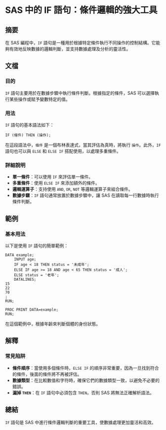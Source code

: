 <!--
Meta Description: # SAS 中的 IF 語句：條件邏輯的強大工具 ## 摘要 在 SAS 編程中，`IF` 語句是一種用於根據特定條件執行不同操作的控制結構。它能夠有效地反映數據的邏輯判斷，並支持數據處理及分析的靈活性。 ## 文檔 ### 目的 `IF` 語句主要用於在數據步驟中執行條件判斷。根據指定的條件，SA...
Meta Keywords: sas, else, then, age, status
-->

# SAS 中的 IF 語句：條件邏輯的強大工具

## 摘要
在 SAS 編程中，`IF` 語句是一種用於根據特定條件執行不同操作的控制結構。它能夠有效地反映數據的邏輯判斷，並支持數據處理及分析的靈活性。

## 文檔
### 目的
`IF` 語句主要用於在數據步驟中執行條件判斷。根據指定的條件，SAS 可以選擇執行某些操作或賦予變數特定的值。

### 用法
`IF` 語句的基本語法如下：
```sas
IF (條件) THEN (操作);
```
在這段語法中，`條件` 是一個布林表達式，當其評估為真時，將執行 `操作`。此外，`IF` 語句也可以與 `ELSE` 和 `ELSE IF` 搭配使用，以處理多重條件。

### 詳細說明
- **單一條件**：可以使用 `IF` 來評估單一條件。
- **多重條件**：使用 `ELSE IF` 來添加額外的條件。
- **邏輯運算子**：支持使用 `AND`, `OR`, `NOT` 等邏輯運算子來組合條件。
- **數據步驟**：`IF` 語句通常放置於數據步驟中，讓 SAS 在讀取每一行數據時執行條件判斷。

## 範例
### 基本用法
以下是使用 `IF` 語句的簡單範例：

```sas
DATA example;
    INPUT age;
    IF age < 18 THEN status = '未成年';
    ELSE IF age >= 18 AND age < 65 THEN status = '成人';
    ELSE status = '老年';
    DATALINES;
15
22
70
;
RUN;

PROC PRINT DATA=example;
RUN;
```
在這個範例中，根據年齡來判斷個體的身份狀態。

## 解釋
### 常見陷阱
- **條件順序**：當使用多個條件時，`ELSE IF` 的順序非常重要，因為一旦找到符合的條件，後面的條件將不再被評估。
- **數據類型**：在比較數值和字符時，確保它們的數據類型一致，以避免不必要的錯誤。
- **漏掉 `THEN`**：在 `IF` 語句中必須包含 `THEN`，否則 SAS 將無法正確解析語法。

## 總結
`IF` 語句是 SAS 中進行條件邏輯判斷的重要工具，使數據處理更加靈活和高效。